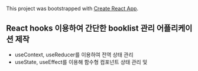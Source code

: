 This project was bootstrapped with [Create React App](https://github.com/facebook/create-react-app).

## React hooks 이용하여 간단한 booklist 관리 어플리케이션 제작

- useContext, useReducer를 이용하여 전역 상태 관리
- useState, useEffect를 이용해 함수형 컴포넌트 상태 관리 및 
